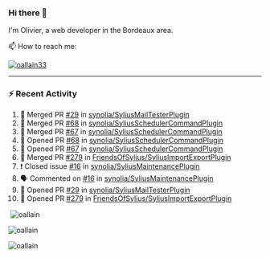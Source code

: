 ### Hi there 👋

I'm Olivier, a web developer in the Bordeaux area.

📫 How to reach me:

<p> <a href="https://twitter.com/oallain33" target="blank"><img src="https://img.shields.io/twitter/follow/oallain33?logo=twitter&style=for-the-badge" alt="oallain33" /></a> </p>

---

### :zap: Recent Activity

<!--START_SECTION:activity-->
1. 🎉 Merged PR [#29](https://github.com/synolia/SyliusMailTesterPlugin/pull/29) in [synolia/SyliusMailTesterPlugin](https://github.com/synolia/SyliusMailTesterPlugin)
2. 🎉 Merged PR [#68](https://github.com/synolia/SyliusSchedulerCommandPlugin/pull/68) in [synolia/SyliusSchedulerCommandPlugin](https://github.com/synolia/SyliusSchedulerCommandPlugin)
3. 🎉 Merged PR [#67](https://github.com/synolia/SyliusSchedulerCommandPlugin/pull/67) in [synolia/SyliusSchedulerCommandPlugin](https://github.com/synolia/SyliusSchedulerCommandPlugin)
4. 💪 Opened PR [#68](https://github.com/synolia/SyliusSchedulerCommandPlugin/pull/68) in [synolia/SyliusSchedulerCommandPlugin](https://github.com/synolia/SyliusSchedulerCommandPlugin)
5. 💪 Opened PR [#67](https://github.com/synolia/SyliusSchedulerCommandPlugin/pull/67) in [synolia/SyliusSchedulerCommandPlugin](https://github.com/synolia/SyliusSchedulerCommandPlugin)
6. 🎉 Merged PR [#279](https://github.com/FriendsOfSylius/SyliusImportExportPlugin/pull/279) in [FriendsOfSylius/SyliusImportExportPlugin](https://github.com/FriendsOfSylius/SyliusImportExportPlugin)
7. ❗️ Closed issue [#16](https://github.com/synolia/SyliusMaintenancePlugin/issues/16) in [synolia/SyliusMaintenancePlugin](https://github.com/synolia/SyliusMaintenancePlugin)
8. 🗣 Commented on [#16](https://github.com/synolia/SyliusMaintenancePlugin/issues/16) in [synolia/SyliusMaintenancePlugin](https://github.com/synolia/SyliusMaintenancePlugin)
9. 💪 Opened PR [#29](https://github.com/synolia/SyliusMailTesterPlugin/pull/29) in [synolia/SyliusMailTesterPlugin](https://github.com/synolia/SyliusMailTesterPlugin)
10. 💪 Opened PR [#279](https://github.com/FriendsOfSylius/SyliusImportExportPlugin/pull/279) in [FriendsOfSylius/SyliusImportExportPlugin](https://github.com/FriendsOfSylius/SyliusImportExportPlugin)
<!--END_SECTION:activity-->

<p>&nbsp;<img align="center" src="https://github-readme-stats.vercel.app/api?username=oallain&show_icons=true&locale=en" alt="oallain" /></p>

<p><img align="center" src="https://github-readme-streak-stats.herokuapp.com/?user=oallain&" alt="oallain" /></p>

<p><img src="https://github-readme-stats.vercel.app/api/top-langs?username=oallain&show_icons=true&locale=en&layout=compact" alt="oallain" /></p>
